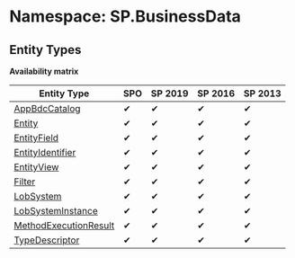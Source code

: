 # Namespace: SP.BusinessData
## Entity Types

**Availability matrix**

Entity Type | SPO | SP 2019 | SP 2016 | SP 2013
----------|-----|---------|---------|--------
[AppBdcCatalog](./EntityTypes/AppBdcCatalog) | ✔ | ✔ | ✔ | ✔
[Entity](./EntityTypes/Entity) | ✔ | ✔ | ✔ | ✔
[EntityField](./EntityTypes/EntityField) | ✔ | ✔ | ✔ | ✔
[EntityIdentifier](./EntityTypes/EntityIdentifier) | ✔ | ✔ | ✔ | ✔
[EntityView](./EntityTypes/EntityView) | ✔ | ✔ | ✔ | ✔
[Filter](./EntityTypes/Filter) | ✔ | ✔ | ✔ | ✔
[LobSystem](./EntityTypes/LobSystem) | ✔ | ✔ | ✔ | ✔
[LobSystemInstance](./EntityTypes/LobSystemInstance) | ✔ | ✔ | ✔ | ✔
[MethodExecutionResult](./EntityTypes/MethodExecutionResult) | ✔ | ✔ | ✔ | ✔
[TypeDescriptor](./EntityTypes/TypeDescriptor) | ✔ | ✔ | ✔ | ✔
